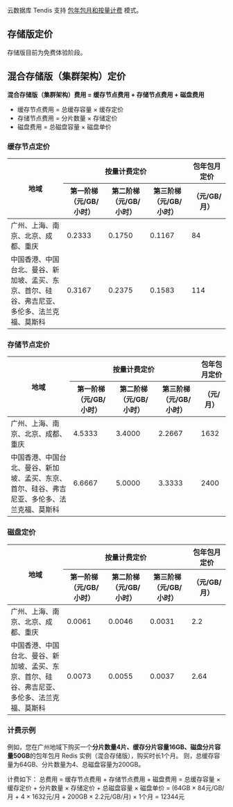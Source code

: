 云数据库 Tendis 支持 [包年包月和按量计费](https://cloud.tencent.com/document/product/1363/50852) 模式。

## 存储版定价
存储版目前为免费体验阶段。

## 混合存储版（集群架构）定价
**混合存储版（集群架构）费用 = 缓存节点费用 + 存储节点费用 + 磁盘费用**

- 缓存节点费用 = 总缓存容量 × 缓存定价
- 存储节点费用 = 分片数量 × 存储定价
- 磁盘费用 = 总磁盘容量 × 磁盘单价

### 缓存节点定价
<table>
<tr>
<th rowspan=2>地域</th>
<th colspan = "3">按量计费定价	</th>
<th>包年包月定价</th>
</tr>
<tr>
<th>第一阶梯（元/GB/小时）</th>
<th>第二阶梯（元/GB/小时）</th>
<th>第三阶梯（元/GB/小时）</th>
<th>（元/GB/月）</th>
</tr>
<tbody>
<tr>
<td>广州、上海、南京、北京、成都、重庆</td>
<td>0.2333</td>
<td>0.1750</td>
<td>0.1167</td>
<td>84</td>
</tr>
<tr>
<td>中国香港、中国台北、曼谷、新加坡、孟买、东京、首尔、硅谷、弗吉尼亚、多伦多、法兰克福、莫斯科</td>
<td>0.3167</td>
<td>0.2375</td>
<td>0.1583</td>
<td>114</td>
</tr>
</tbody></table>

### 存储节点定价
<table>
<tr>
<th rowspan=2>地域</th>
<th colspan = "3">按量计费定价	</th>
<th>包年包月定价</th>
</tr>
<tr>
<th>第一阶梯（元/GB/小时）</th>
<th>第二阶梯（元/GB/小时）</th>
<th>第三阶梯（元/GB/小时）</th>
<th>（元/月）</th>
</tr>
<tbody>
<tr>
<td>广州、上海、南京、北京、成都、重庆</td>
<td>4.5333</td>
<td>3.4000</td>
<td>2.2667</td>
<td>1632</td>
</tr>
<tr>
<td>中国香港、中国台北、曼谷、新加坡、孟买、东京、首尔、硅谷、弗吉尼亚、多伦多、法兰克福、莫斯科</td>
<td>6.6667</td>
<td>5.0000</td>
<td>3.3333</td>
<td>2400</td>
</tr>
</tbody></table>

### 磁盘定价
<table>
<tr>
<th rowspan=2>地域</th>
<th colspan = "3">按量计费定价	</th>
<th>包年包月定价</th>
</tr>
<tr>
<th>第一阶梯（元/GB/小时）</th>
<th>第二阶梯（元/GB/小时）</th>
<th>第三阶梯（元/GB/小时）</th>
<th>（元/GB/月）</th>
</tr>
<tbody><tr>
<td>广州、上海、南京、北京、成都、重庆</td>
<td>0.0061</td>
<td>0.0046</td>
<td>0.0031</td>
<td>2.2</td>
</tr>
<tr>
<td>中国香港、中国台北、曼谷、新加坡、孟买、东京、首尔、硅谷、弗吉尼亚、多伦多、法兰克福、莫斯科</td>
<td>0.0073</td>
<td>0.0055</td>
<td>0.0037</td>
<td>2.64</td>
</tr>
</tbody></table>

### 计费示例
例如，您在广州地域下购买一个**分片数量4片、缓存分片容量16GB、磁盘分片容量50GB**的包年包月 Redis 实例（混合存储版），购买时长1个月。
则，总缓存容量为64GB、分片数量为4、总磁盘容量为200GB。

计费如下：
总费用 = 缓存节点费用 + 存储节点费用 + 磁盘费用 = 总缓存容量 × 缓存定价 + 分片数量 × 存储定价 + 总磁盘容量 × 磁盘单价 = (64GB × 84元/GB/月 + 4 × 1632元/月 + 200GB × 2.2元/GB/月)  × 1个月 = 12344元

